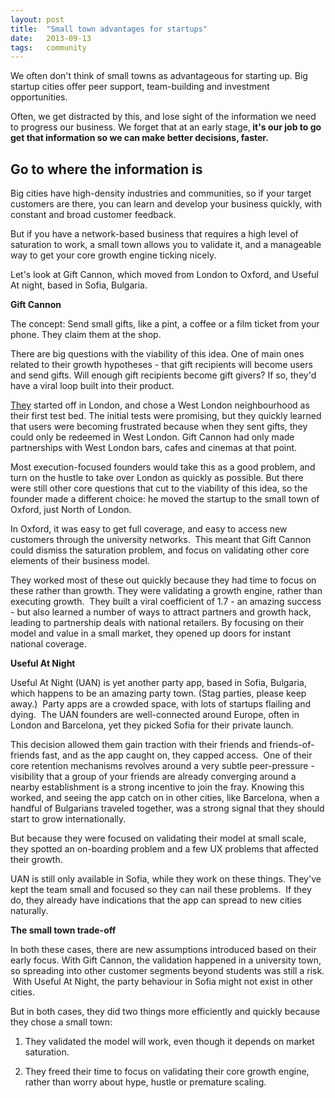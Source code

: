 ```yaml
---
layout: post
title:  "Small town advantages for startups"
date:   2013-09-13
tags:   community
---
```


We often don't think of small towns as advantageous for starting up. Big startup cities offer peer support, team-building and investment opportunities.

Often, we get distracted by this, and lose sight of the information we need to progress our business. We forget that at an early stage,<strong> it's our job to go get that information so we can make better decisions, faster.</strong>

<h2>Go to where the information is</h2>

Big cities have high-density industries and communities, so if your target customers are there, you can learn and develop your business quickly, with constant and broad customer feedback.

But if you have a network-based business that requires a high level of saturation to work, a small town allows you to validate it, and a manageable way to get your core growth engine ticking nicely.

Let's look at Gift Cannon, which moved from London to Oxford, and Useful At night, based in Sofia, Bulgaria.

<b>Gift Cannon </b>

The concept: Send small gifts, like a pint, a coffee or a film ticket from your phone. They claim them at the shop.

There are big questions with the viability of this idea. One of main ones related to their growth hypotheses - that gift recipients will become users and send gifts. Will enough gift recipients become gift givers? If so, they'd have a viral loop built into their product.

<a href="http://twitter.com/jordups">They</a> started off in London, and chose a West London neighbourhood as their first test bed. The initial tests were promising, but they quickly learned that users were becoming frustrated because when they sent gifts, they could only be redeemed in West London. Gift Cannon had only made partnerships with West London bars, cafes and cinemas at that point.

Most execution-focused founders would take this as a good problem, and turn on the hustle to take over London as quickly as possible. But there were still other core questions that cut to the viability of this idea, so the founder made a different choice: he moved the startup to the small town of Oxford, just North of London.

In Oxford, it was easy to get full coverage, and easy to access new customers through the university networks.  This meant that Gift Cannon could dismiss the saturation problem, and focus on validating other core elements of their business model.

They worked most of these out quickly because they had time to focus on these rather than growth. They were validating a growth engine, rather than executing growth.  They built a viral coefficient of 1.7 - an amazing success - but also learned a number of ways to attract partners and growth hack, leading to partnership deals with national retailers. By focusing on their model and value in a small market, they opened up doors for instant national coverage.

<b>Useful At Night</b>

Useful At Night (UAN) is yet another party app, based in Sofia, Bulgaria, which happens to be an amazing party town. (Stag parties, please keep away.)  Party apps are a crowded space, with lots of startups flailing and dying.  The UAN founders are well-connected around Europe, often in London and Barcelona, yet they picked Sofia for their private launch.

This decision allowed them gain traction with their friends and friends-of-friends fast, and as the app caught on, they capped access.  One of their core retention mechanisms revolves around a very subtle peer-pressure - visibility that a group of your friends are already converging around a nearby establishment is a strong incentive to join the fray. Knowing this worked, and seeing the app catch on in other cities, like Barcelona, when a handful of Bulgarians traveled together, was a strong signal that they should start to grow internationally.

But because they were focused on validating their model at small scale, they spotted an on-boarding problem and a few UX problems that affected their growth.

UAN is still only available in Sofia, while they work on these things. They've kept the team small and focused so they can nail these problems.  If they do, they already have indications that the app can spread to new cities naturally.

<b>The small town trade-off
</b>

In both these cases, there are new assumptions introduced based on their early focus. With Gift Cannon, the validation happened in a university town, so spreading into other customer segments beyond students was still a risk.  With Useful At Night, the party behaviour in Sofia might not exist in other cities.

But in both cases, they did two things more efficiently and quickly because they chose a small town:

1) They validated the model will work, even though it depends on market saturation.

2) They freed their time to focus on validating their core growth engine, rather than worry about hype, hustle or premature scaling.

</div>
